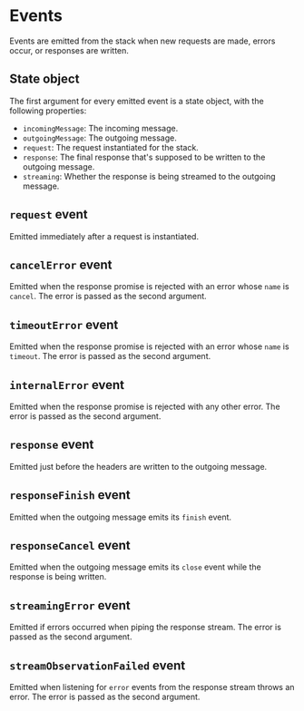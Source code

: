 # Events

Events are emitted from the stack when new requests are made, errors occur, or
responses are written.

## State object

The first argument for every emitted event is a state object, with the
following properties:

* `incomingMessage`: The incoming message.
* `outgoingMessage`: The outgoing message.
* `request`: The request instantiated for the stack.
* `response`: The final response that's supposed to be written to the outgoing
message.
* `streaming`: Whether the response is being streamed to the outgoing message.

## `request` event

Emitted immediately after a request is instantiated.

## `cancelError` event

Emitted when the response promise is rejected with an error whose `name` is
`cancel`. The error is passed as the second argument.

## `timeoutError` event

Emitted when the response promise is rejected with an error whose `name` is
`timeout`. The error is passed as the second argument.

## `internalError` event

Emitted when the response promise is rejected with any other error. The error
is passed as the second argument.

## `response` event

Emitted just before the headers are written to the outgoing message.

## `responseFinish` event

Emitted when the outgoing message emits its `finish` event.

## `responseCancel` event

Emitted when the outgoing message emits its `close` event while the response is
being written.

## `streamingError` event

Emitted if errors occurred when piping the response stream. The error is passed
as the second argument.

## `streamObservationFailed` event

Emitted when listening for `error` events from the response stream throws an
error. The error is passed as the second argument.
